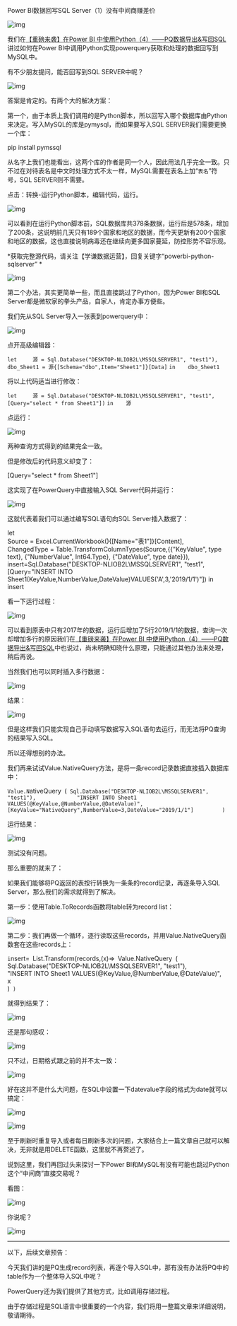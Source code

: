 Power BI数据回写SQL Server（1）没有中间商赚差价

![img](https://mmbiz.qpic.cn/mmbiz_jpg/OyXiackVTfOiaYFMzgSvXEHcsLicyWQtvacduvV5NuS96W85vl9qE1pAWI7SiagNerELIeMNNtarI7icTSaLbRP4l9Q/640?wx_fmt=jpeg)



我们在[【重磅来袭】在Power BI 中使用Python（4）——PQ数据导出&写回SQL](http://mp.weixin.qq.com/s?__biz=MzI2MDY3NDk1OA==&mid=2247483996&idx=1&sn=65fbc72a39ba9168ef611110b3a16e54&chksm=ea6746bddd10cfab9ea97b3e0c418bc5f7c195ad5d7f75edfc11fd41242cbd87cf8ff6f37103&scene=21#wechat_redirect) 讲过如何在Power BI中调用Python实现powerquery获取和处理的数据回写到MySQL中。



有不少朋友提问，能否回写到SQL SERVER中呢？

![img](https://mmbiz.qpic.cn/mmbiz_png/OyXiackVTfOgcmPd6SBjrlvB2EatBRdibj7pzCkMKwV27K2pR5cNSNjwtvH6WfAY2Z7R9hJibfa1mZFOMNWCHLIibA/640?wx_fmt=png)



答案是肯定的。有两个大的解决方案：



第一个，由于本质上我们调用的是Python脚本，所以回写入哪个数据库由Python来决定。写入MySQL的库是pymysql，而如果要写入SQL SERVER我们需要更换一个库：

pip install pymssql



从名字上我们也能看出，这两个库的作者是同一个人，因此用法几乎完全一致。只不过在对待表名是中文时处理方式不太一样，MySQL需要在表名上加“`表名`”符号，SQL SERVER则不需要。



点击：转换-运行Python脚本，编辑代码，运行。

![img](https://mmbiz.qpic.cn/mmbiz_gif/OyXiackVTfOiaYFMzgSvXEHcsLicyWQtvacViasO7NR5icg9TMfhGQbXo2rI3h1JRXOUsxOp7L89ZIFatIXbGiakCypQ/640?wx_fmt=gif)



可以看到在运行Python脚本前，SQL数据库共378条数据，运行后是578条，增加了200条，这说明前几天只有189个国家和地区的数据，而今天更新有200个国家和地区的数据，这也直接说明病毒还在继续向更多国家蔓延，防控形势不容乐观。



*获取完整源代码，请关注【学谦数据运营】，回复关键字“powerbi-python-sqlserver”
*

![img](https://mmbiz.qpic.cn/mmbiz_png/OyXiackVTfOiaYFMzgSvXEHcsLicyWQtvacic6463kveFzUWFRicV4DiarGpJVLtCjqTmxABJmhNIQw5jhbtYXDPzWhA/640?wx_fmt=png)





第二个办法，其实更简单一些，而且直接跳过了Python，因为Power BI和SQL Server都是微软家的拳头产品，自家人，肯定办事方便些。



我们先从SQL Server导入一张表到powerquery中：

![img](https://mmbiz.qpic.cn/mmbiz_gif/OyXiackVTfOiaYFMzgSvXEHcsLicyWQtvacjDqN1Sk5dTJjpicSMNwpvKrdW6yXd57cMZMpfWXuOJYhrgYZib0CuoMg/640?wx_fmt=gif)



点开高级编辑器：

`let    
    源 = Sql.Database("DESKTOP-NLIOB2L\MSSQLSERVER1", "test1"),    
    dbo_Sheet1 = 源{[Schema="dbo",Item="Sheet1"]}[Data]`
`in    dbo_Sheet1`



将以上代码适当进行修改：

`let    
    源 = Sql.Database("DESKTOP-NLIOB2L\MSSQLSERVER1", "test1",[Query="select * from Sheet1"])`
`in    源`



点运行：

![img](https://mmbiz.qpic.cn/mmbiz_png/OyXiackVTfOiaYFMzgSvXEHcsLicyWQtvacburAhDf9LROVgbEQXAkRNa1IhMZs3865Apzegia669zUKUHiagHp0kvA/640?wx_fmt=png)



两种查询方式得到的结果完全一致。



但是修改后的代码意义却变了：



[Query="select * from Sheet1"]



这实现了在PowerQuery中直接输入SQL Server代码并运行：

![img](https://mmbiz.qpic.cn/mmbiz_png/OyXiackVTfOiaYFMzgSvXEHcsLicyWQtvacoIKzcF7gCicQvNpwKRYzzWbKRY9hUu0YB1ux1oEOUZy7jU3aoVTYYiaA/640?wx_fmt=png)



这就代表着我们可以通过编写SQL语句向SQL Server插入数据了：

let    
    Source = Excel.CurrentWorkbook(){[Name="表1"]}[Content],    
    ChangedType = Table.TransformColumnTypes(Source,{{"KeyValue", type text}, {"NumberValue", Int64.Type}, {"DateValue", type date}}),    
    insert=Sql.Database("DESKTOP-NLIOB2L\MSSQLSERVER1", "test1",[Query="INSERT INTO Sheet1(KeyValue,NumberValue,DateValue)VALUES('A',3,'2019/1/1')"])
in    insert



看一下运行过程：

![img](https://mmbiz.qpic.cn/mmbiz_gif/OyXiackVTfOiaYFMzgSvXEHcsLicyWQtvacN32FonLpSBVdsEkUHWowiawSiaR1WZ4dsQxCusRf7L34Gcm4eWAAQ2IA/640?wx_fmt=gif)



可以看到原表中只有2017年的数据，运行后增加了5行2019/1/1的数据，查询一次却增加多行的原因我们在[【重磅来袭】在Power BI 中使用Python（4）——PQ数据导出&写回SQL](http://mp.weixin.qq.com/s?__biz=MzI2MDY3NDk1OA==&mid=2247483996&idx=1&sn=65fbc72a39ba9168ef611110b3a16e54&chksm=ea6746bddd10cfab9ea97b3e0c418bc5f7c195ad5d7f75edfc11fd41242cbd87cf8ff6f37103&scene=21#wechat_redirect)中也说过，尚未明确知晓什么原理，只能通过其他办法来处理，稍后再说。



当然我们也可以同时插入多行数据：

![img](https://mmbiz.qpic.cn/mmbiz_png/OyXiackVTfOiaYFMzgSvXEHcsLicyWQtvacyPk74CffOBFHedEJ4fCL5gn05xV0WSecWf9R1hbmYqkUvGytynic2Qw/640?wx_fmt=png)



结果：

![img](https://mmbiz.qpic.cn/mmbiz_png/OyXiackVTfOiaYFMzgSvXEHcsLicyWQtvacg5FPG3qBGhobFrsVdhYHpjhv29sds4sap5G9L3tsxicic8cxzLG8Gsibw/640?wx_fmt=png)



但是这样我们只能实现自己手动填写数据写入SQL语句去运行，而无法将PQ查询的结果写入SQL。



所以还得想别的办法。



我们再来试试Value.NativeQuery方法，是将一条record记录数据直接插入数据库中：

`Value.N`ativeQuery`
        `(`
        Sql.Database("DESKTOP-NLIOB2L\MSSQLSERVER1", "test1"),            
        "INSERT INTO Sheet1 VALUES(@KeyValue,@NumberValue,@DateValue)",            
        [KeyValue="NativeQuery",NumberValue=3,DateValue="2019/1/1"]        
        )`

运行结果：

![img](https://mmbiz.qpic.cn/mmbiz_png/OyXiackVTfOiaYFMzgSvXEHcsLicyWQtvacpq4srUgbP87rP0AhEvibfibal1iagj7SJJbZsgR5mx6ojHUeMkic7iccTrQ/640?wx_fmt=png)

测试没有问题。



那么重要的就来了：



如果我们能够将PQ返回的表按行转换为一条条的record记录，再逐条导入SQL Server，那么我们的需求就得到了解决。



第一步：使用Table.ToRecords函数将table转为record list：

![img](https://mmbiz.qpic.cn/mmbiz_gif/OyXiackVTfOiaYFMzgSvXEHcsLicyWQtvactq4wmsgsDqf0QVPuAibZ7AWiay9EbmeibEPsBc24sqH4SibuVdydLG2SeQ/640?wx_fmt=gif)



第二步：我们再做一个循环，逐行读取这些records，并用Value.NativeQuery函数套在这些records上：

`i`nsert=`
  `List.Transform(records,(x)=>`
    `Value.NativeQuery`
            `(            
            Sql.Database("DESKTOP-NLIOB2L\MSSQLSERVER1", "test1"),            
            "INSERT INTO Sheet1 VALUES(@KeyValue,@NumberValue,@DateValue)",            
            x        
            )`
  )`



就得到结果了：

![img](https://mmbiz.qpic.cn/mmbiz_gif/OyXiackVTfOiaYFMzgSvXEHcsLicyWQtvace5mhib0ElicG1kLeOQfFTicZZeoXRaqNqLc8IZOzugowbDYfia8FskaPAA/640?wx_fmt=gif)



还是那句感叹：

![img](https://mmbiz.qpic.cn/mmbiz_jpg/OyXiackVTfOhFSYQRT6gCntGhzicVysOxen5x5xnzO5Zib2piclRHX7aoYrSZBkHsLVtSsvaOp1bgqMbvUlibP51XSQ/640?wx_fmt=jpeg)



只不过，日期格式跟之前的并不太一致：

![img](https://mmbiz.qpic.cn/mmbiz_png/OyXiackVTfOiaYFMzgSvXEHcsLicyWQtvac7yGJ66iaWcEC3hfgcwscDxKMAZf8HJ2Zs6HibaRJjtpt52cL4dOokTnw/640?wx_fmt=png)



好在这并不是什么大问题，在SQL中设置一下datevalue字段的格式为date就可以搞定：

![img](https://mmbiz.qpic.cn/mmbiz_png/OyXiackVTfOiaYFMzgSvXEHcsLicyWQtvacjneLp8f1GibibbILN5WMcaib26KNdN79TsibFiaNzS0Sg6M7DdgQdf0m34Q/640?wx_fmt=png)



![img](https://mmbiz.qpic.cn/mmbiz_gif/OyXiackVTfOgfUZfjnTP7I2MY4D4f0G78t3M7lpbYGCM81Z4GORa6QoGvrroWjE8vqdVQictms7hwlibicG6DxicYQQ/640?wx_fmt=gif)



至于刷新时重复导入或者每日刷新多次的问题，大家结合上一篇文章自己就可以解决，无非就是用DELETE函数，这里就不再赘述了。



说到这里，我们再回过头来探讨一下Power BI和MySQL有没有可能也跳过Python这个“中间商”直接交易呢？



看图：

![img](https://mmbiz.qpic.cn/mmbiz_png/OyXiackVTfOiaYFMzgSvXEHcsLicyWQtvacyrdfAbBHicl6tEUEapSvgx5Cee5ttSLVO8MRJPPFycCNJfvzwiciaMDdQ/640?wx_fmt=png)



你说呢？

![img](https://mmbiz.qpic.cn/mmbiz_jpg/OyXiackVTfOiaYFMzgSvXEHcsLicyWQtvacqqh0HicqdeX8NsXiaibvhmrKscg6sQNd6tGicic9K6v63h7KQogcBiab9Zicw/640?wx_fmt=jpeg)







------



以下，后续文章预告：



今天我们讲的是PQ生成record列表，再逐个导入SQL中，那有没有办法将PQ中的table作为一个整体导入SQL中呢？



PowerQuery还为我们提供了其他方式，比如调用存储过程。



由于存储过程是SQL语言中很重要的一个内容，我们将用一整篇文章来详细说明，敬请期待。

